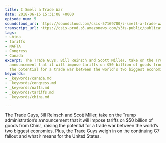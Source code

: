 ```yaml
---
title: I Smell a Trade War
date: 2018-06-15 15:31:08 +0000
episode_num: 5
soundcloud_url: https://soundcloud.com/csis-57169780/i-smell-a-trade-war?in=csis-57169780/sets/the-trade-guys
transcript_url: https://csis-prod.s3.amazonaws.com/s3fs-public/publication/180615_I_Smell_a_Trade_War_Episode_5.pdf?57JfAHrYJjyNQyxies.AvmisumS3MqGd
tags:
- China
- tariffs
- NAFTA
- Congress
- Canada
excerpt: The Trade Guys, Bill Reinsch and Scott Miller, take on the Trump administration’s
  announcement that it will impose tariffs on $50 billion of goods from China, raising
  the potential for a trade war between the world’s two biggest economies.
keywords:
- _keywords/canada.md
- _keywords/congress.md
- _keywords/nafta.md
- _keywords/tariffs.md
- _keywords/china.md

---
```

The Trade Guys, Bill Reinsch and Scott Miller, take on the Trump administration’s announcement that it will impose tariffs on $50 billion of goods from China, raising the potential for a trade war between the world’s two biggest economies. Plus, the Trade Guys weigh in on the continuing G7 fallout and what it means for the United States.
